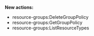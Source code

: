 **New actions:**

- resource-groups:DeleteGroupPolicy
- resource-groups:GetGroupPolicy
- resource-groups:ListResourceTypes
